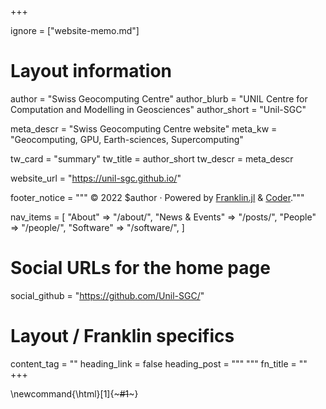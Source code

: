 +++

ignore = ["website-memo.md"]

# Layout information

author = "Swiss Geocomputing Centre"
author_blurb = "UNIL Centre for Computation and Modelling in Geosciences"
author_short = "Unil-SGC"

meta_descr = "Swiss Geocomputing Centre website"
meta_kw = "Geocomputing, GPU, Earth-sciences, Supercomputing"

tw_card = "summary"
tw_title = author_short
tw_descr = meta_descr

website_url = "https://unil-sgc.github.io/"

footer_notice = """
  © 2022 $author · Powered by
    <a href="https://franklin.jl">Franklin.jl</a> &
    <a href="https://github.com/luizdepra/hugo-coder/">Coder</a>."""

nav_items = [
  "About" => "/about/",
  "News & Events" => "/posts/",
  "People" => "/people/",
  "Software" => "/software/",
]

# Social URLs for the home page

social_github = "https://github.com/Unil-SGC/"

# Layout / Franklin specifics

content_tag = ""
heading_link = false
heading_post = """
  <a class="heading-link" href="#HEADING_ID">
    <i class="fa fa-link" aria-hidden="true"></i>
  </a>
  """
fn_title = ""
+++

\newcommand{\html}[1]{~~~#1~~~}
